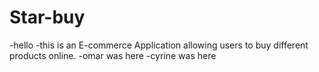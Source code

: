 # Star-buy
 -hello 
 -this is an E-commerce Application allowing users to buy different products online.
-omar was here
-cyrine was here
